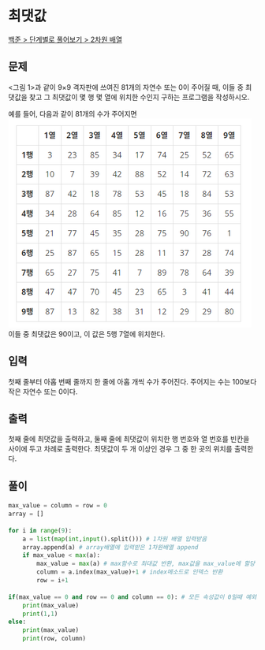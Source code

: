 # 최댓값

[백준 > 단계별로 풀어보기 > 2차원 배열](https://www.acmicpc.net/problem/2566)

## 문제

<그림 1>과 같이 9×9 격자판에 쓰여진 81개의 자연수 또는 0이 주어질 때, 이들 중 최댓값을 찾고 그 최댓값이 몇 행 몇 열에 위치한 수인지 구하는 프로그램을 작성하시오.

예를 들어, 다음과 같이 81개의 수가 주어지면
![표](image.png)
이들 중 최댓값은 90이고, 이 값은 5행 7열에 위치한다.

## 입력

첫째 줄부터 아홉 번째 줄까지 한 줄에 아홉 개씩 수가 주어진다. 주어지는 수는 100보다 작은 자연수 또는 0이다.

## 출력

첫째 줄에 최댓값을 출력하고, 둘째 줄에 최댓값이 위치한 행 번호와 열 번호를 빈칸을 사이에 두고 차례로 출력한다. 최댓값이 두 개 이상인 경우 그 중 한 곳의 위치를 출력한다.

## 풀이

```python
max_value = column = row = 0
array = []

for i in range(9):
    a = list(map(int,input().split())) # 1차원 배열 입력받음
    array.append(a) # array배열에 입력받은 1차원배열 append
    if max_value < max(a):
        max_value = max(a) # max함수로 최대값 반환, max값을 max_value에 할당
        column = a.index(max_value)+1 # index메소드로 인덱스 반환
        row = i+1

if(max_value == 0 and row == 0 and column == 0): # 모든 속성값이 0일때 예외
    print(max_value)
    print(1,1)
else:
    print(max_value)
    print(row, column)
```
